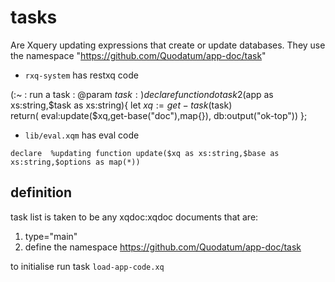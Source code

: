 # tasks
Are Xquery updating expressions that create or update databases. 
They use the namespace "https://github.com/Quodatum/app-doc/task"

* `rxq-system` has restxq code

(:~
 :  run a task
 : @param $task 
 :)
declare
%updating  
%output:method("text") 
%rest:POST %rest:path("/doc/task/{$task}")
 %rest:query-param("app", "{$app}","doc")
function dotask2($app as xs:string,$task as xs:string){
   let $xq:=get-task($task)  
   return( eval:update($xq,get-base("doc"),map{}), db:output("ok-top"))
};

* `lib/eval.xqm` has eval code

````
declare  %updating function update($xq as xs:string,$base as xs:string,$options as map(*))
````

## definition
task list is taken to be any xqdoc:xqdoc documents that are:

1. type="main"
2. define the namespace https://github.com/Quodatum/app-doc/task

to initialise run task `load-app-code.xq`

